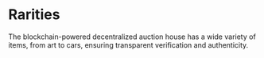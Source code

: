 # Rarities 

The blockchain-powered decentralized auction house has a wide variety of items, from art to cars, ensuring transparent verification and authenticity.
